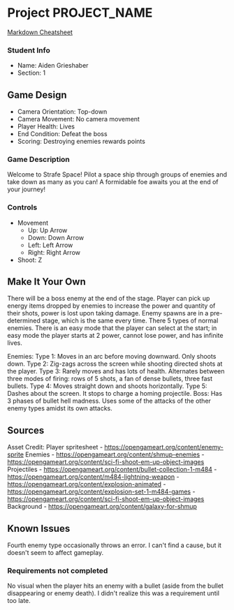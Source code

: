 # Project PROJECT_NAME

[Markdown Cheatsheet](https://github.com/adam-p/markdown-here/wiki/Markdown-Here-Cheatsheet)

### Student Info

-   Name: Aiden Grieshaber
-   Section: 1

## Game Design

-   Camera Orientation: Top-down
-   Camera Movement: No camera movement
-   Player Health: Lives
-   End Condition: Defeat the boss
-   Scoring: Destroying enemies rewards points

### Game Description

Welcome to Strafe Space! Pilot a space ship through groups of enemies and take down as many as you can! A formidable foe awaits you at the end of your journey!

### Controls

-   Movement
    -   Up: Up Arrow
    -   Down: Down Arrow
    -   Left: Left Arrow
    -   Right: Right Arrow
-   Shoot: Z

## Make It Your Own

There will be a boss enemy at the end of the stage. Player can pick up energy items dropped by enemies to increase the power and quantity of their shots, power is lost upon taking damage. Enemy spawns are in a pre-determined stage, which is the same every time. There 5 types of normal enemies. There is an easy mode that the player can select at the start; in easy mode the player starts at 2 power, cannot lose power, and has infinite lives.

Enemies:
Type 1: Moves in an arc before moving downward. Only shoots down.
Type 2: Zig-zags across the screen while shooting directed shots at the player.
Type 3: Rarely moves and has lots of health. Alternates between three modes of firing: rows of 5 shots, a fan of dense bullets, three fast bullets.
Type 4: Moves straight down and shoots horizontally.
Type 5: Dashes about the screen. It stops to charge a homing projectile.
Boss: Has 3 phases of bullet hell madness. Uses some of the attacks of the other enemy types amidst its own attacks.

## Sources

Asset Credit:
Player spritesheet - https://opengameart.org/content/enemy-sprite
Enemies - https://opengameart.org/content/shmup-enemies
        - https://opengameart.org/content/sci-fi-shoot-em-up-object-images
Projectiles - https://opengameart.org/content/bullet-collection-1-m484
        - https://opengameart.org/content/m484-lightning-weapon
        - https://opengameart.org/content/explosion-animated
        - https://opengameart.org/content/explosion-set-1-m484-games
        - https://opengameart.org/content/sci-fi-shoot-em-up-object-images
Background - https://opengameart.org/content/galaxy-for-shmup

## Known Issues

Fourth enemy type occasionally throws an error. I can't find a cause, but it doesn't seem to affect gameplay.

### Requirements not completed

No visual when the player hits an enemy with a bullet (aside from the bullet disappearing or enemy death). I didn't realize this was a requirement until too late.

